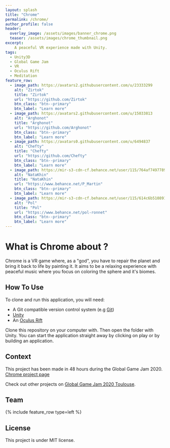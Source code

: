 ```yaml
---
layout: splash
title: "Chrome"
permalink: /chrome/
author_profile: false
header:
  overlay_image: /assets/images/banner_chrome.png
  teaser: /assets/images/chrome_thumbnail.png
excerpt:
    A peaceful VR experience made with Unity.
tags:
  - Unity3D
  - Global Game Jam
  - VR
  - Oculus Rift
  - Meditation
feature_row:
  - image_path: https://avatars2.githubusercontent.com/u/23333299
    alt: "Zirtok"
    title: "Zirtok"
    url: "https://github.com/Zirtok"
    btn_class: "btn--primary"
    btn_label: "Learn more"
  - image_path: https://avatars2.githubusercontent.com/u/15033813
    alt: "Arghonot"
    title: "Arghonot"
    url: "https://github.com/Arghonot"
    btn_class: "btn--primary"
    btn_label: "Learn more"
  - image_path: https://avatars0.githubusercontent.com/u/6494837
    alt: "Chefty"
    title: "Chefty"
    url: "https://github.com/Chefty"
    btn_class: "btn--primary"
    btn_label: "Learn more"
  - image_path: https://mir-s3-cdn-cf.behance.net/user/115/764af74977895.58908a4fd5cd5.jpeg
    alt: "NataKhin"
    title: "NataKhin"
    url: "https://www.behance.net/P_Martin"
    btn_class: "btn--primary"
    btn_label: "Learn more"
  - image_path: https://mir-s3-cdn-cf.behance.net/user/115/614c6b5108917.5e5d29946175d.jpg
    alt: "Pol"
    title: "Pol"
    url: "https://www.behance.net/pol-ronnet"
    btn_class: "btn--primary"
    btn_label: "Learn more"
---
```


# What is Chrome about ?
Chrome is a VR game where, as a "god", you have to repair the planet and bring it back to life by painting it. It aims to be a relaxing experience with peaceful music where you focus on coloring the sphere and it's biomes.

## How To Use
To clone and run this application, you will need:
- A Git compatible version control system (e.g [Git](https://git-scm.com))
- [Unity](https://unity.com)
- An [Oculus Rift](https://www.oculus.com/rift/)

Clone this repository on your computer with. Then open the folder with Unity.
You can start the application straight away by clicking on play or by building an application.

## Context
This project has been made in 48 hours during the Global Game Jam 2020.<br>
[Chrome project page](https://globalgamejam.org/2020/games/chrome-0)

Check out other projects on [Global Game Jam 2020 Toulouse](https://globalgamejam.org/2020/jam-sites/campus-ionis-toulouse).

## Team
{% include feature_row type=left %}

## License
This project is under MIT license.
